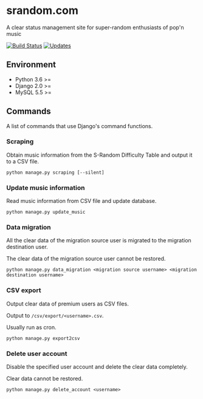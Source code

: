 # srandom.com
A clear status management site for super-random enthusiasts of pop'n music

[![Build Status](https://travis-ci.com/sapuri/srandom.com.svg?token=xwpmsyc4SnBSSQnifEya&branch=master)](https://travis-ci.com/sapuri/srandom.com)
[![Updates](https://pyup.io/repos/github/sapuri/srandom.com/shield.svg)](https://pyup.io/repos/github/sapuri/srandom.com/)

## Environment
* Python 3.6 >=
* Django 2.0 >=
* MySQL 5.5 >=

## Commands
A list of commands that use Django's command functions.

### Scraping
Obtain music information from the S-Random Difficulty Table and output it to a CSV file.

```
python manage.py scraping [--silent]
```

### Update music information
Read music information from CSV file and update database.

```
python manage.py update_music
```

### Data migration
All the clear data of the migration source user is migrated to the migration destination user.

The clear data of the migration source user cannot be restored.

```
python manage.py data_migration <migration source username> <migration destination username>
```

### CSV export
Output clear data of premium users as CSV files.

Output to `/csv/export/<username>.csv`.

Usually run as cron.

```
python manage.py export2csv
```

### Delete user account
Disable the specified user account and delete the clear data completely.

Clear data cannot be restored.

```
python manage.py delete_account <username>
```
